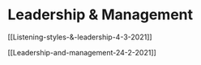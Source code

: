 # Leadership & Management

[[Listening-styles-&-leadership-4-3-2021]]

[[Leadership-and-management-24-2-2021]]